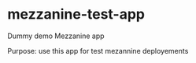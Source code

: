 mezzanine-test-app
==================

Dummy demo Mezzanine app

Purpose: use this app for test mezannine deployements
